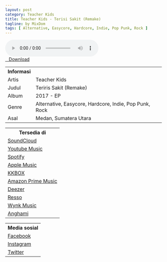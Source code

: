 ```yaml
---
layout: post
category: Teacher Kids
title: Teacher Kids - Terisi Sakit (Remake)
tagline: by MixDom
tags: [ Alternative, Easycore, Hardcore, Indie, Pop Punk, Rock ]
---
```


<audio class='js-player' style="--plyr-color-main: #212121;" controls>
<source src="https://drive.google.com/uc?authuser=0&id=1GxZ_317ODZ4j3dO9_u3HjJPm2peh0dJK&export=download" type="audio/mp3">
</audio>

<!--more-->

<div class="post-button text-center">
<a target="_blank" class="btn" href="https://drive.google.com/uc?authuser=0&id=1GxZ_317ODZ4j3dO9_u3HjJPm2peh0dJK&export=download">
<i class="fa fa-caret-down" aria-hidden="true"></i>&nbsp; &nbsp;Download
</a>
</div>

<table>
<tr>
<th>Informasi</th>
<th></th>
</tr>
<tr>
<td>Artis</td>
<td>Teacher Kids</td>
</tr>
<tr>
<td>Judul</td>
<td>Teriris Sakit (Remake)</td>
</tr>
<tr>
<td>Album</td>
<td>2017 - EP</td>
</tr>
<tr>
<td>Genre</td>
<td>Alternative, Easycore, Hardcore, Indie, Pop Punk, Rock</td>
</tr>
<tr>
<td>Asal</td>
<td>Medan, Sumatera Utara</td>
</tr>
</table>

<table>
<tr>
<th>Tersedia di</th>
</tr>
<tr>
<td><a href="https://soundcloud.com/teacher-kids" target="_blank">SoundCloud</a></td>
</tr>
<tr>
<td><a href="https://music.youtube.com/playlist?list=OLAK5uy_nzO8VY0elK6dWAOyGr-_EXHOLoyDRAfLw" target="_blank">Youtube Music</a></td>
</tr>
<tr>
<td><a href="https://open.spotify.com/album/5pdYMiq5kw43Sn3AQ9c9hl" target="_blank">Spotify</a></td>
</tr>
<tr>
<td><a href="https://music.apple.com/id/album/2017-ep/1580976443" target="_blank">Apple Music</a></td>
</tr>
<tr>
<td><a href="https://www.kkbox.com/jp/en/album/_amQoXqeDpNo4_3La4" target="_blank">KKBOX</a></td>
</tr>
<tr>
<td><a href="https://music.amazon.com/albums/B09CH4B1TR" target="_blank">Amazon Prime Music</a></td>
</tr>
<tr>
<td><a href="https://www.deezer.com/id/album/251341502?deferredFl=1" target="_blank">Deezer</a></td>
</tr>
<tr>
<td><a href="https://www.resso.com/album/2017-6996925674258696193?channel=www.resso.com.artist&from_group_id=6996919072986241026&from_group_type=artist" target="_blank">Resso</a></td>
</tr>
<tr>
<td><a href="https://wynk.in/music/album/2017/bl_3616558814623" target="_blank">Wynk Music</a></td>
</tr>
<tr>
<td><a href="https://play.anghami.com/album/1021919779" target="_blank">Anghami</a></td>
</tr>
</table>

<table>
<tr>
<th>Media sosial</th>
</tr>
<tr>
<td><a href="https://facebook.com/teacherkidsofficial" target="_blank">Facebook</a></td>
</tr>
<tr>
<td><a href="https://instagram.com/teacherkidsofficial" target="_blank">Instagram</a></td>
</tr>
<tr>
<td><a href="https://twitter.com/teachersxkidz" target="_blank">Twitter</a></td>
</tr>
</table>
